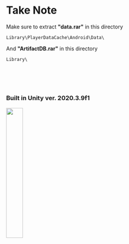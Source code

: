 # Take Note

Make sure to extract <strong>"data.rar"</strong> in this directory
```
Library\PlayerDataCache\Android\Data\ 
```

And <strong>"ArtifactDB.rar"</strong> in this directory
```
Library\ 
```
<br><br>
#
 <h3>Built in Unity ver. 2020.3.9f1</h3>
<img src="https://user-images.githubusercontent.com/72402830/119700866-5243c400-be86-11eb-96e4-e7ae08b46dfa.png" width="30%">

